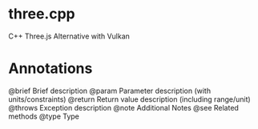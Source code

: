 # three.cpp
C++ Three.js Alternative with Vulkan

# Annotations
@brief   Brief description
@param   Parameter description (with units/constraints)
@return  Return value description (including range/unit)
@throws  Exception description
@note    Additional Notes
@see     Related methods
@type    Type

